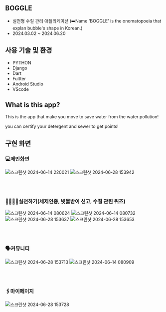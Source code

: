 ## BOGGLE
+ 실천형 수질 관리 애플리케이션 (➡️Name 'BOGGLE' is the onomatopoeia that explan bubble's shape in Korean.)
+ 2024.03.02 ~ 2024.06.20

## 사용 기술 및 환경
+ PYTHON
+ Django
+ Dart
+ Fultter
+ Android Studio
+ VScode

## What is this app?

This is the app that make you move to save water from the water pollution!

you can certify your detergent and sewer to get points!
<br/>


## 구현 화면

### 💻메인화면
  ![스크린샷 2024-06-14 220021](https://github.com/kminnyes/BOGGLE/assets/129060022/5bb6a2fa-d74b-473d-9615-3b095bc7068c)
  ![스크린샷 2024-06-28 153942](https://github.com/kminnyes/BOGGLE/assets/129060022/595bae09-1d69-43d7-81e1-db09b7987e9b)

<br/><br/>
### 🏃🏽‍♂️‍➡️실천하기(세제인증, 빗물받이 신고, 수질 관련 퀴즈)

 ![스크린샷 2024-06-14 080624](https://github.com/kminnyes/BOGGLE/assets/129060022/a6ca434e-2388-481a-8a63-056584db72ab)
 ![스크린샷 2024-06-14 080732](https://github.com/kminnyes/BOGGLE/assets/129060022/9e225aa8-7db8-4ea9-a3b0-179b58995262)
 ![스크린샷 2024-06-28 153637](https://github.com/kminnyes/BOGGLE/assets/129060022/b21f593d-b9d7-4e62-8351-c2965e5ec4f3)
 ![스크린샷 2024-06-28 153653](https://github.com/kminnyes/BOGGLE/assets/129060022/047bfaf4-9bab-442a-a091-a042cde7ea6c)

<br/><br/>
### 🗣️커뮤니티
 ![스크린샷 2024-06-28 153713](https://github.com/kminnyes/BOGGLE/assets/129060022/ea87c31b-afe6-4fdf-9c12-7cd4508734a7)
 ![스크린샷 2024-06-14 080909](https://github.com/kminnyes/BOGGLE/assets/129060022/31dc1f9c-60e0-4823-87aa-e25844e6a648)

<br/><br/>
### 🖇︎마이페이지
![스크린샷 2024-06-28 153728](https://github.com/kminnyes/BOGGLE/assets/129060022/4ef4de5b-a8a1-4028-afed-af2e0a20c4ce)
